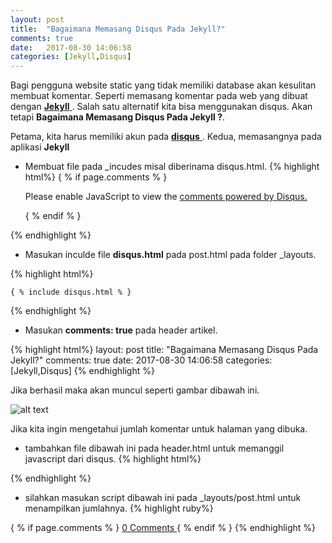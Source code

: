 ```yaml
---
layout: post
title:  "Bagaimana Memasang Disqus Pada Jekyll?"
comments: true
date:   2017-08-30 14:06:58
categories: [Jekyll,Disqus]
---
```


Bagi pengguna website static yang tidak memiliki database akan kesulitan membuat komentar. Seperti memasang komentar pada web yang dibuat dengan [**Jekyll** ](https://kurtakon.com/jekyll/2017/08/08/artikel-1/). Salah satu alternatif kita bisa menggunakan disqus. Akan tetapi __Bagaimana Memasang Disqus Pada Jekyll ?__.

Petama, kita harus memiliki akun pada  [**disqus** ](https://disqus.com). 
Kedua, memasangnya pada aplikasi __Jekyll__

- Membuat file pada _incudes misal diberinama disqus.html.
{% highlight html%}
    { % if page.comments % }
    <div id="disqus_thread"></div>
    <script>

    var disqus_config = function () {
    this.page.url =  "https://namaweb.com { { page.url } } ";  // diganti dengan PAGE_URL
    this.page.identifier = "{ { page.id } } "; // diganti dengan  PAGE_IDENTIFIER
    };

    (function() { // DON'T EDIT BELOW THIS LINE
    var d = document, s = d.createElement('script');
    s.src = 'https://nama-aplikasi-disqus.disqus.com/embed.js'; <--- dari Disqus
    s.setAttribute('data-timestamp', +new Date());
    (d.head || d.body).appendChild(s);
    })();
    </script>
    <noscript>Please enable JavaScript to view the <a href="https://disqus.com/?ref_noscript">comments powered by Disqus.</a></noscript>
                                
    { % endif % }

{% endhighlight %}
    
- Masukan inculde file __disqus.html__ pada  post.html pada folder _layouts.

{% highlight html%}

    { % include disqus.html % }

{% endhighlight %}

- Masukan __comments: true__ pada header artikel.
   

{% highlight html%}
layout: post
title:  "Bagaimana Memasang Disqus Pada Jekyll?"
comments: true
date:   2017-08-30 14:06:58
categories: [Jekyll,Disqus]
{% endhighlight %}

Jika berhasil maka akan muncul seperti gambar dibawah ini.

![alt text][gambar]

[gambar]:{{site.urlimg}}img-13.png "view disqus"


Jika kita ingin mengetahui jumlah komentar untuk halaman yang dibuka. 
- tambahkan file dibawah ini pada header.html untuk memanggil javascript dari disqus.
{% highlight html%}

<script id="dsq-count-scr" src="//SHORTNAME.disqus.com/count.js" async></script>
{% endhighlight %}
-  silahkan masukan script dibawah ini pada _layouts/post.html untuk menampilkan jumlahnya.
{% highlight ruby%}

{ % if page.comments % } 
     <a href="https://namaweb.com { { post.url } } #disqus_thread">0 Comments </a>
{ % endif % }
{% endhighlight %}




